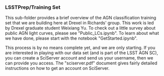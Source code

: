 ### LSSTPrep/Training Set

This sub-folder provides a brief overview of the AGN classification training set that we are building here at Drexel in Richards' group. This work is led by Drexel graduate student Weixiang Yu. To check out a little survey about public AGN light curves, please see "Public_LCs.ipynb". To learn about what we have done, please start with the notebook "GetStarted.ipynb".

This process is by no means complete yet, and we are only starting. If you are interested in playing with our data set (and is part of the LSST AGN SC), you can create a SciServer account and send us your username, then we can provide you access. The "sciserver.pdf" document gives fairly detailed instructions on how to get an account on SciServer.